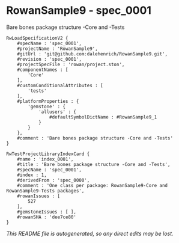 # RowanSample9 - spec_0001
Bare bones package structure -Core and -Tests
```
RwLoadSpecificationV2 {
	#specName : 'spec_0001',
	#projectName : 'RowanSample9',
	#gitUrl : 'git@github.com:dalehenrich/RowanSample9.git',
	#revision : 'spec_0001',
	#projectSpecFile : 'rowan/project.ston',
	#componentNames : [
		'Core'
	],
	#customConditionalAttributes : [
		'tests'
	],
	#platformProperties : {
		'gemstone' : {
			'allusers' : {
				#defaultSymbolDictName : #RowanSample9_1
			}
		}
	},
	#comment : 'Bare bones package structure -Core and -Tests'
}

RwTestProjectLibraryIndexCard {
	#name : 'index_0001',
	#title : 'Bare bones package structure -Core and -Tests',
	#specName : 'spec_0001',
	#index : 1,
	#derivedFrom : 'spec_0000',
	#comment : 'One class per package: RowanSample9-Core and RowanSample9-Tests packages',
	#rowanIssues : [
		527
	],
	#gemstoneIssues : [ ],
	#rowanSHA : 'dee7ce80'
}
```

*This README file is autogenerated, so any direct edits may be lost.*
